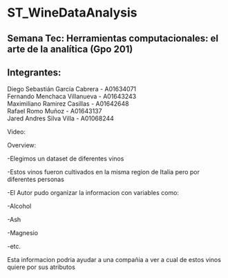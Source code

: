 # ST_WineDataAnalysis

## Semana Tec: Herramientas computacionales: el arte de la analítica (Gpo 201)

## Integrantes:

Diego Sebastián García Cabrera - A01634071  
Fernando Menchaca Villanueva - A01643243  
Maximiliano Ramirez Casillas - A01642648  
Rafael Romo Muñoz - A01643137  
Jared Andres Silva Villa - A01068244  

Video: 



Overview:

-Elegimos un dataset de diferentes vinos

-Estos vinos fueron cultivados en la misma region de Italia pero por diferentes personas

-El Autor pudo organizar la informacion con variables como:

  -Alcohol
  
  -Ash
  
  -Magnesio
  
  -etc.
  
  
Esta informacion podria ayudar a una compañia a ver a cual de estos vinos quiere por sus atributos
